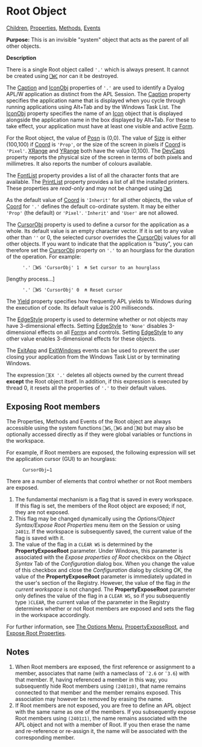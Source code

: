 <h1 class="heading"><span class="name">Root</span> <span class="right">Object</span></h1>

[Children](../childlists/root.md), [Properties](../proplists/root.md), [Methods](../methodlists/root.md), [Events](../eventlists/root.md)

**Purpose:** This is an invisible "system" object that acts as the parent of all other objects.

**Description**

There is a single Root object called `'.'` which is always present. It cannot be created using [`⎕WC`](../../../language-reference-guide/system-functions/wc) nor can it be destroyed.

The [Caption](../properties/caption.md) and [IconObj](../properties/iconobj.md) properties of `'.'` are used to identify a Dyalog APL/W application as distinct from the APL Session. The [Caption](../properties/caption.md) property specifies the application name that is displayed when you cycle through running applications using Alt+Tab and by the Windows Task List. The [IconObj](../properties/iconobj.md) property specifies the name of an [Icon](icon.md) object that is displayed alongside the application name in the box displayed by Alt+Tab. For these to take effect, your application must have at least one visible and active [Form](form.md).

For the Root object, the value of [Posn](../properties/posn.md) is (0,0). The value of [Size](../properties/size.md) is either (100,100) if [Coord](../properties/coord.md) is `'Prop'`, or the size of the screen in pixels if [Coord](../properties/coord.md) is `'Pixel'`. [XRange](../properties/xrange.md) and [YRange](../properties/yrange.md) both have the value (0,100). The [DevCaps](../properties/devcaps.md) property reports the physical size of the screen in terms of both pixels and millimetres. It also reports the number of colours available.

The [FontList](../properties/fontlist.md) property provides a list of all the character fonts that are available. The [PrintList](../properties/printlist.md) property provides a list of all the installed printers. These properties are *read-only* and may not be changed using [`⎕WS`](../../../language-reference-guide/system-functions/ws)

As the default value of [Coord](../properties/coord.md) is `'Inherit'` for all other objects, the value of [Coord](../properties/coord.md) for `'.'` defines the default co-ordinate system. It may be either `'Prop'` (the default) or `'Pixel'`. `'Inherit'` and `'User'` are not allowed.

The [CursorObj](../properties/cursorobj.md) property is used to define a cursor for the application as a whole. Its default value is an empty character vector. If it is set to any value other than `''` or 0, the selected cursor overrides the [CursorObj](../properties/cursorobj.md) values for all other objects. If you want to indicate that the application is "busy", you can therefore set the [CursorObj](../properties/cursorobj.md) property on `'.'` to an hourglass for the duration of the operation. For example:
```apl
      '.' ⎕WS 'CursorObj' 1  ⍝ Set cursor to an hourglass
```

[lengthy process...]
```apl
      '.' ⎕WS 'CursorObj' 0  ⍝ Reset cursor
```

The [Yield](../properties/yield.md) property specifies how frequently APL yields to Windows during the execution of code. Its default value is 200 milliseconds.

The [EdgeStyle](../properties/edgestyle.md) property is used to determine whether or not objects may have 3-dimensional effects. Setting [EdgeStyle](../properties/edgestyle.md) to `'None'` disables 3-dimensional effects on all [Form](form.md)s and controls. Setting [EdgeStyle](../properties/edgestyle.md) to any other value enables 3-dimensional effects for these objects.

The [ExitApp](../methodorevents/exitapp.md) and [ExitWindows](../methodorevents/exitwindows.md) events can be used to prevent the user closing your application from the Windows Task List or by terminating Windows.

The expression `⎕EX '.'` deletes all objects owned by the current thread **except** the Root object itself. In addition, if this expression is executed by thread 0, it resets all the properties of `'.'` to their default values.

## Exposing Root members

The Properties, Methods and Events of the Root object are always accessible using the system functions `⎕WS`, `⎕WG` and `⎕NQ` but may also be optionally accessed directly as if they were global variables or functions in the workspace.

For example, if Root members are exposed, the following expression will set the application cursor (GUI) to an hourglass:
```apl
      CursorObj←1
```

There are a number of elements that control whether or not Root members are exposed.

1. The fundamental mechanism is a flag that is saved in every workspace. If this flag is set, the members of the Root object are exposed; if not, they are not exposed.
2. This flag may be changed dynamically using the *Options/Object Syntax/Expose Root Properties* menu item on the Session or using `2401⌶`.  If the workspace is subsequently saved, the current value of the flag is saved with it.
3. The value of the flag in a `CLEAR WS` is determined by the **PropertyExposeRoot** parameter. Under Windows, this parameter is associated with the *Expose properties of Root* checkbox on the *Object Syntax* Tab of the *Configuration* dialog box. When you change the value of this checkbox and close the *Configuration* dialog by clicking *OK*, the value of the **PropertyExposeRoot** parameter is immediately updated in the user's section of the Registry. However, the value of the flag *in the current workspace* is not changed. The **PropertyExposeRoot** parameter only defines the value of the flag in a `CLEAR WS`, so if you subsequently type `)CLEAR`, the current value of the parameter in the Registry determines whether or not Root members are exposed and sets the flag in the workspace accordingly.

For further information, see [The Options Menu](../../../windows-ui-guide/session-menubar), [ PropertyExposeRoot](../../../windows-installation-and-configuration-guide/configuration-parameters/configuration-parameters), and [Expose Root Properties](../../../language-reference-guide/primitive-operators/i-beam/expose-root-properties).

## Notes

1. When Root members are exposed, the first reference or assignment to a member, associates that name (with a nameclass of `¯2.6` or `¯3.6`) with that member. If, having referenced a member in this way, you subsequently hide Root members using `(2401⌶0)`, that name remains connected to that member and the member remains exposed. This association may however be removed by erasing the name.
2. If Root members are not exposed, you are free to define an APL object with the same name as one of the members. If you subsequently expose Root members using `(2401⌶1)`, the name remains associated with the APL object and not with a member of Root. If you then erase the name and re-reference or re-assign it, the name will be associated with the corresponding member.


